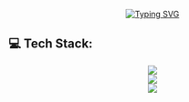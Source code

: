 
<p align="center">
   <a href="https://git.io/typing-svg"><img src="https://readme-typing-svg.demolab.com?font=Fira+Code&pause=1000&width=435&lines=Hi%2C+I'm+Abdeladim+Fadlane++%7C+%F0%9F%91%A8%E2%80%8D%F0%9F%92%BB+SWE+;The+Swiss+Army+Knife+of+Tech+%F0%9F%9B%A0%EF%B8%8F+" alt="Typing SVG" /></a>
</p>

## 💻 Tech Stack:

<div align="center">
    <img src="https://skillicons.dev/icons?i=kubernetes,django,github,html,js,linux,postgres,postman,py,vscode,express,react,pycharm,aws" />
</div>
<div align="center">
    <img src="https://skillicons.dev/icons?i=git,bash,docker,c,vim,cpp,discord,linkedin,mysql,nodejs,redis,vercel,ansible,gitlab" />
</div>

<div align="center">
    <img src="https://github-readme-stats.vercel.app/api/top-langs/?username=Abdeladim-Fadlane&theme=rose_pine&hide_border=false&include_all_commits=false&count_private=false&layout=compact" />
</div>
